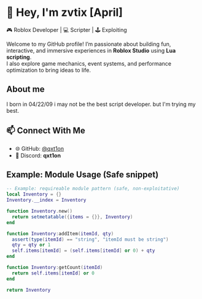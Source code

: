 # 👋 Hey, I'm zvtix [April]

🎮 Roblox Developer | 💻 Scripter | 🕹️ Exploiting

Welcome to my GitHub profile! I’m passionate about building fun, interactive, and immersive experiences in **Roblox Studio** using **Lua scripting**.  
I also explore game mechanics, event systems, and performance optimization to bring ideas to life.  


## About me
I born in 04/22/09 i may not be the best script developer. but I'm trying my best.


## 📫 Connect With Me
- 🌐 GitHub: [@qxt1on](https://github.com/qxt1on)  
- 💬 Discord: **qxt1on**


## Example: Module Usage (Safe snippet)
```lua
-- Example: requireable module pattern (safe, non-exploitative)
local Inventory = {}
Inventory.__index = Inventory

function Inventory.new()
  return setmetatable({items = {}}, Inventory)
end

function Inventory:addItem(itemId, qty)
  assert(type(itemId) == "string", "itemId must be string")
  qty = qty or 1
  self.items[itemId] = (self.items[itemId] or 0) + qty
end

function Inventory:getCount(itemId)
  return self.items[itemId] or 0
end

return Inventory
